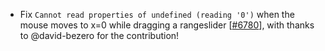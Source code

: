 - Fix `Cannot read properties of undefined (reading '0')` when the mouse moves to x=0 while dragging a rangeslider [[#6780](https://github.com/plotly/plotly.js/pull/6780)], with thanks to @david-bezero for the contribution!

